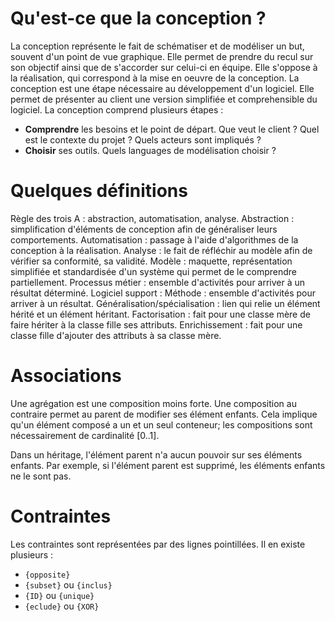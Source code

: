 # Qu'est-ce que la conception ?
La conception représente le fait de schématiser et de modéliser un but, souvent d'un point de vue graphique. Elle permet de prendre du recul sur son objectif ainsi que de s'accorder sur celui-ci en équipe. Elle s'oppose à la réalisation, qui correspond à la mise en oeuvre de la conception.
La conception est une étape nécessaire au développement d'un logiciel. Elle permet de présenter au client une version simplifiée et comprehensible du logiciel.
La conception comprend plusieurs étapes :
- **Comprendre** les besoins et le point de départ. Que veut le client ? Quel est le contexte du projet ? Quels acteurs sont impliqués ?
- **Choisir** ses outils. Quels languages de modélisation choisir ?
# Quelques définitions
Règle des trois A : abstraction, automatisation, analyse.
Abstraction : simplification d'éléments de conception afin de généraliser leurs comportements.
Automatisation : passage à l'aide d'algorithmes de la conception à la réalisation.
Analyse : le fait de réfléchir au modèle afin de vérifier sa conformité, sa validité.
Modèle : maquette, représentation simplifiée et standardisée d'un système qui permet de le comprendre partiellement. 
Processus métier : ensemble d'activités pour arriver à un résultat déterminé.
Logiciel support :
Méthode : ensemble d'activités pour arriver à un résultat.
Généralisation/spécialisation : lien qui relie un élément hérité et un élément héritant.
Factorisation : fait pour une classe mère de faire hériter à la classe fille ses attributs.
Enrichissement : fait pour une classe fille d'ajouter des attributs à sa classe mère.
# Associations
Une agrégation est une composition moins forte. 
Une composition au contraire permet au parent de modifier ses élément enfants. Cela implique qu'un élément composé a un et un seul conteneur; les compositions sont nécessairement de cardinalité [0..1].

Dans un héritage, l'élément parent n'a aucun pouvoir sur ses éléments enfants. Par exemple, si l'élément parent est supprimé, les éléments enfants ne le sont pas.
# Contraintes
Les contraintes sont représentées par des lignes pointillées. Il en existe plusieurs :
- `{opposite}`
- `{subset}` ou `{inclus}`
- `{ID}` ou `{unique}`
- `{eclude}` ou `{XOR}`
